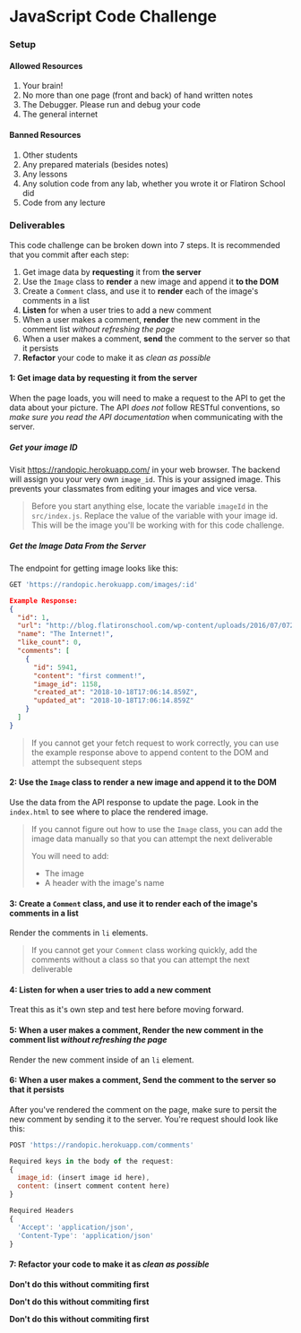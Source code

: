 # JavaScript Code Challenge

### Setup

#### Allowed Resources

 1. Your brain!
 2. No more than one page (front and back) of hand written notes
 3. The Debugger. Please run and debug your code
 4. The general internet

#### Banned Resources

 1. Other students
 2. Any prepared materials (besides notes)
 3. Any lessons
 4. Any solution code from any lab, whether you wrote it or Flatiron School did
 5. Code from any lecture

### Deliverables

This code challenge can be broken down into 7 steps. It is recommended that you commit after each step:

1. Get image data by **requesting** it from **the server**
2. Use the `Image` class to **render** a new image and append it **to the DOM**
3. Create a `Comment` class, and use it to **render** each of the image's comments in a list 
4. **Listen** for when a user tries to add a new comment
5. When a user makes a comment, **render** the new comment in the comment list *without refreshing the page*
6. When a user makes a comment, **send** the comment to the server so that it persists
7. **Refactor** your code to make it as *clean as possible*



#### 1: Get image data by **requesting** it from **the server**

When the page loads, you will need to make a request to the API to get the data about your picture. The API *does not* follow RESTful conventions, so *make sure you read the API documentation* when communicating with the server.

##### Get your image ID

Visit https://randopic.herokuapp.com/ in your web browser. The backend will assign you your very own `image_id`.  This is your assigned image. This prevents your classmates from editing your images and vice versa.

> Before you start anything else, locate the variable `imageId` in the `src/index.js`. Replace the value of the variable with your image id. This will be the image you'll be working with for this code challenge.

##### Get the Image Data From the Server
The endpoint for getting image looks like this:
```js
GET 'https://randopic.herokuapp.com/images/:id'
```

```json
Example Response:
{
  "id": 1,
  "url": "http://blog.flatironschool.com/wp-content/uploads/2016/07/072716-js-saved-web-4-352x200.jpg",
  "name": "The Internet!",
  "like_count": 0,
  "comments": [
    {
      "id": 5941,
      "content": "first comment!",
      "image_id": 1158,
      "created_at": "2018-10-18T17:06:14.859Z",
      "updated_at": "2018-10-18T17:06:14.859Z"
    }
  ]
}
```

> If you cannot get your fetch request to work correctly, you can  use the example response above to append content to the DOM and attempt the subsequent steps



#### 2: Use the `Image` class to **render** a new image and append it **to the DOM**

Use the data from the API response to update the page. Look in the `index.html` to see where to place the rendered image.

> If you cannot figure out how to use the `Image` class, you can add the image data manually so that you can attempt the next deliverable
>
> You will need to add:
>
> * The image
> * A header with the image's name



#### 3: Create a `Comment` class, and use it to **render** each of the image's comments in a list 

Render the comments in `li` elements.

> If you cannot get your `Comment` class working quickly, add the comments without a class so that you can attempt the next deliverable



#### 4: **Listen** for when a user tries to add a new comment

Treat this as it's own step and test here before moving forward.



#### 5: When a user makes a comment, **Render** the new comment in the comment list *without refreshing the page*

Render the new comment inside of an `li` element.



#### 6: When a user makes a comment, **Send** the comment to the server so that it persists
After you've rendered the comment on the page, make sure to persit the new comment by sending it to the server.
You're request should look like this:
```js
POST 'https://randopic.herokuapp.com/comments'

Required keys in the body of the request:
{
  image_id: (insert image id here),
  content: (insert comment content here)
}

Required Headers
{
  'Accept': 'application/json',
  'Content-Type': 'application/json'
}
```



#### 7: **Refactor** your code to make it as *clean as possible*

**Don't do this without commiting first**

**Don't do this without commiting first**

**Don't do this without commiting first**
